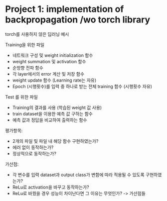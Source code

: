 # Project 1: implementation of backpropagation /wo torch library

torch를 사용하지 않은 딥러닝 예시

Training을 위한 파일 
- 네트워크 구성 및 weight initialization 함수
- weight summation 및 activation 함수
- 순방향 전파 함수
- 각 layer에서의 error 계산 및 저장 함수
- weight update 함수 (Learning rate는 자유)
- Epoch (시행횟수)를 입력 중 하나로 받는 전체 training 함수 (시행횟수 자유)


Test 를 위한 파일
- Training의 결과를 사용 (학습된 weight 값 사용)
- train dataset을 이용한 예측 값 구하는 함수
- 예측 값과 정답을 비교하여 출력하는 함수

평가항목:
 - 2개의 파일 및 파일 내 해당 함수 구현하였는가?
 - 에러 없이 동작하는가?
 - 정상적으로 동작하는가? 

가산점:
 - 각 변수를 입력 dataset과 output class가 변함에 따라 적용될 수 있도록 구현하였는가?
 - ReLu로 activation을 바꾸고 동작하는가? 
 - ReLu로 바꿨을 경우 성능이 차이난다면 그 이유는 무엇인가?
 -> 가산점들
